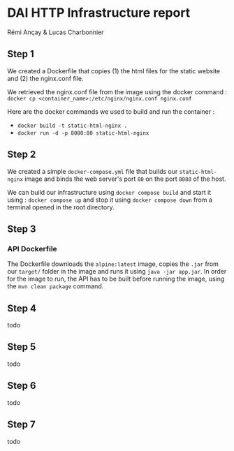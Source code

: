 # DAI HTTP Infrastructure report
Rémi Ançay & Lucas Charbonnier

## Step 1
We created a Dockerfile that copies (1) the html files for the static website and (2) the nginx.conf file.

We retrieved the nginx.conf file from the image using the docker command :
```docker cp <container_name>:/etc/nginx/nginx.conf nginx.conf```

Here are the docker commands we used to build and run the container :
- `docker build -t static-html-nginx .`
- `docker run -d -p 8080:80 static-html-nginx`

## Step 2

We created a simple `docker-compose.yml` file that builds our `static-html-nginx` image and binds the web server's port `80` on the port `8080` of the host.

We can build our infrastructure using `docker compose build` and start it using : `docker compose up` and stop it using `docker compose down` from a terminal opened in the root directory.

## Step 3



### API Dockerfile
The Dockerfile downloads the `alpine:latest` image, copies the `.jar` from our `target/` folder in the image and runs it using `java -jar app.jar`. In order for the image to run, the API has to be built before running the image, using the `mvn clean package` command.

## Step 4
todo
## Step 5
todo
## Step 6
todo
## Step 7
todo
